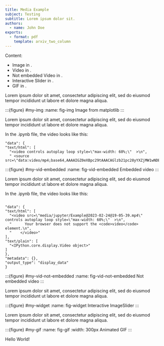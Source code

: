 ```yaml
---
title: Media Example
subject: Testing
subtitle: Lorem ipsum dolor sit.
authors:
  - name: John Doe
exports:
  - format: pdf
    template: arxiv_two_column
---
```


Content:

* Image in [](#fig-img).  
* Video in [](#fig-vid-embedded).  
* Not embedded Video in [](#fig-vid-not-embedded).  
* Interactive Slider in [](#fig-widget).  
* GIF in [](#fig-gif).  


Lorem ipsum dolor sit amet, consectetur adipiscing elit, sed do eiusmod tempor incididunt ut labore et dolore magna aliqua. 

:::{figure} #my-img
:name: fig-img
Image from matplotlib
:::

Lorem ipsum dolor sit amet, consectetur adipiscing elit, sed do eiusmod tempor incididunt ut labore et dolore magna aliqua.

In the .ipynb file, the video looks like this:

```
"data": {
"text/html": [
  "<video controls autoplay loop style=\"max-width: 60%;\"  >\n",
  " <source src=\"data:video/mp4;base64,AAAAIGZ0eXBpc29tAAACAGlzb21pc28yYXZjMW1wNDEAAAAIZnJlZQAAMyttZGF0AAACrgYF//+q3EXpvebZSLeWLNgg2SPu73gyNjQgLSBjb3JlIDE2NCByMzA5NSBiYWVlNDAwIC0gSC4yNjQvTVBFRy00IEFWQyBjb2RlYyAtIENvcHlsZWZ0IDIwMDMtMjAyMiAtI...
```

:::{figure} #my-vid-embedded
:name: fig-vid-embedded
Embedded video
:::

Lorem ipsum dolor sit amet, consectetur adipiscing elit, sed do eiusmod tempor incididunt ut labore et dolore magna aliqua.


In the .ipynb file, the video looks like this:

```

"data": {
"text/html": [
  "<video src=\"media/jupyter/Example@2023-02-24@19-05-39.mp4\" controls autoplay loop style=\"max-width: 60%;\"  >\n",
  "      Your browser does not support the <code>video</code> element.\n",
  "    </video>"
],
"text/plain": [
  "<IPython.core.display.Video object>"
]
},
"metadata": {},
"output_type": "display_data"
}
```

:::{figure} #my-vid-not-embedded
:name: fig-vid-not-embedded
Not embedded video
:::

Lorem ipsum dolor sit amet, consectetur adipiscing elit, sed do eiusmod tempor incididunt ut labore et dolore magna aliqua.


:::{figure} #my-widget
:name: fig-widget
Interactive ImageSlider
:::

Lorem ipsum dolor sit amet, consectetur adipiscing elit, sed do eiusmod tempor incididunt ut labore et dolore magna aliqua.

:::{figure} #my-gif
:name: fig-gif
:width: 300px
Animated GIF
:::


Hello World!



 <!-- For pdf export, run `myst build 01-hello.md` -->
